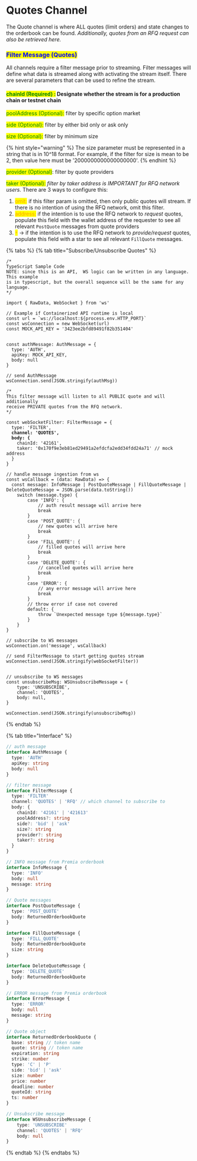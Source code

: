 # Quotes Channel

The Quote channel is where ALL quotes (limit orders) and state changes to the orderbook can be found. _Additionally, quotes from an RFQ request can also be retrieved here._

### <mark style="color:blue;">Filter Message (Quotes)</mark>

All channels require a filter message prior to streaming.  Filter messages will define what data is streamed along with activating the stream itself. There are several parameters that can be used to refine the stream.

#### <mark style="color:green;">chainId (Required) :</mark> Designate whether the stream is for a production chain or testnet chain

<mark style="color:green;">poolAddress (Optional):</mark> filter by specific option market

<mark style="color:green;">side (Optional):</mark> filter by either bid only or ask only

<mark style="color:green;">size (Optional):</mark> filter by minimum size

{% hint style="warning" %}
The size parameter must be represented in a string that is in 10^18 format.  For example, if the filter for size is mean to be 2, then value here must be '2000000000000000000'.&#x20;
{% endhint %}

<mark style="color:green;">provider (Optional)</mark>: filter by quote providers

<mark style="color:green;">taker (Optional):</mark> _filter by taker address is IMPORTANT for RFQ network users._  There are 3 ways to configure this:

1. <mark style="color:orange;">omit:</mark> if this filter param is omitted, then only public quotes will stream.  If there is no intention of using the RFQ network, omit this filter.
2. <mark style="color:orange;">address:</mark>  if the intention is to use the RFQ network to _request_ quotes, populate this field with the wallet address of the requester to see all relevant `PostQuote` messages from quote providers
3. <mark style="color:orange;">`*`</mark> -> if the intention is to use the RFQ network to _provide/request_ quotes, populate this field with a star to see all relevant `FillQuote` messages.

{% tabs %}
{% tab title="Subscribe/Unsubscribe Quotes" %}
<pre class="language-typescript"><code class="lang-typescript">/*
TypeScript Sample Code
NOTE: since this is an API,  WS logic can be written in any language. This example
is in typescript, but the overall sequence will be the same for any language.
*/

import { RawData, WebSocket } from 'ws'

// Example if Containerized API runtime is local
const url = `ws://localhost:${process.env.HTTP_PORT}`
const wsConnection = new WebSocket(url)
const MOCK_API_KEY = '3423ee2bfd89491f82b351404'


const authMessage: AuthMessage = {
  type: 'AUTH',
  apiKey: MOCK_API_KEY,
  body: null
}

// send AuthMessage
wsConnection.send(JSON.stringify(authMsg))

/*
This filter message will listen to all PUBLIC quote and will additionally
receive PRIVATE quotes from the RFQ network.
*/

const webSocketFilter: FilterMessage = {
  type: 'FILTER',
<strong>  channel: 'QUOTES',
</strong><strong>  body: {
</strong>    chainId: '42161',
    taker: '0x170f9e3eb81ed29491a2efdcfa2edd34fdd24a71' // mock address
  }
}

// handle message ingestion from ws
const wsCallback = (data: RawData) => {
  const message: InfoMessage | PostQuoteMessage | FillQuoteMessage | DeleteQuoteMessage = JSON.parse(data.toString())
    switch (message.type) {
        case 'INFO': {
            // auth result message will arrive here
            break
        }
        case 'POST_QUOTE': {
            // new quotes will arrive here
    	    break
        }
        case 'FILL_QUOTE': {
            // filled quotes will arrive here
    	    break
        }
        case 'DELETE_QUOTE': {
            // cancelled quotes will arrive here
    	    break
        }
        case 'ERROR': {
            // any error message will arrive here
    	    break
        }
        // throw error if case not covered
        default: {
      	    throw `Unexpected message type ${message.type}`
        }
    }
}

// subscribe to WS messages
wsConnection.on('message', wsCallback)

// send FilterMessage to start getting quotes stream
wsConnection.send(JSON.stringify(webSocketFilter))


// unsubscribe to WS messages
const unsubscribeMsg: WSUnsubscribeMessage = {
    type: 'UNSUBSCRIBE',
    channel: 'QUOTES',
    body: null,
}

wsConnection.send(JSON.stringify(unsubscribeMsg))
</code></pre>
{% endtab %}

{% tab title="Interface" %}
```typescript
// auth message 
interface AuthMessage {
  type: 'AUTH'
  apiKey: string
  body: null
}

// filter message
interface FilterMessage {
  type: 'FILTER'
  channel: 'QUOTES' | 'RFQ' // which channel to subscribe to
  body: {
    chainId: '42161' | '421613'
    poolAddress?: string
    side?: 'bid' | 'ask'
    size?: string
    provider?: string
    taker?: string
  }
}

// INFO message from Premia orderbook
interface InfoMessage {
  type: 'INFO'
  body: null
  message: string
}

// Quote messages
interface PostQuoteMessage {
  type: 'POST_QUOTE'
  body: ReturnedOrderbookQuote
}

interface FillQuoteMessage {
  type: 'FILL_QUOTE'
  body: ReturnedOrderbookQuote
  size: string
}

interface DeleteQuoteMessage {
  type: 'DELETE_QUOTE'
  body: ReturnedOrderbookQuote
}

// ERROR message from Premia orderbook
interface ErrorMessage {
  type: 'ERROR'
  body: null
  message: string
}

// Quote object
interface ReturnedOrderbookQuote {
  base: string // token name
  quote: string // token name
  expiration: string
  strike: number
  type: 'C' | 'P'
  side: 'bid' | 'ask'
  size: number
  price: number
  deadline: number
  quoteId: string
  ts: number
}

// Unsubscribe message
interface WSUnsubscribeMessage {
    type: 'UNSUBSCRIBE'
    channel: 'QUOTES' | 'RFQ'
    body: null
}
```
{% endtab %}
{% endtabs %}
